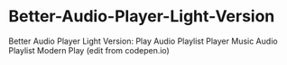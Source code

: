 # Better-Audio-Player-Light-Version
Better Audio Player Light Version: Play Audio Playlist 
Player Music Audio Playlist Modern Play (edit from codepen.io)
